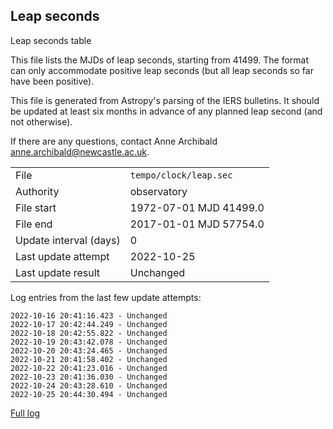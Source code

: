 
## Leap seconds

Leap seconds table

This file lists the MJDs of leap seconds, starting from 41499.
The format can only accommodate positive leap seconds (but all
leap seconds so far have been positive).

This file is generated from Astropy's parsing of the IERS
bulletins. It should be updated at least six months in advance
of any planned leap second (and not otherwise).

If there are any questions, contact Anne Archibald
<anne.archibald@newcastle.ac.uk>.

|     |     |
|:--- |:--- |
| File | `tempo/clock/leap.sec` |
| Authority | observatory |
| File start | 1972-07-01 MJD 41499.0 |
| File end | 2017-01-01 MJD 57754.0 |
| Update interval (days) | 0 |
| Last update attempt | 2022-10-25 |
| Last update result | Unchanged |

Log entries from the last few update attempts:
```
2022-10-16 20:41:16.423 - Unchanged
2022-10-17 20:42:44.249 - Unchanged
2022-10-18 20:42:55.822 - Unchanged
2022-10-19 20:43:42.078 - Unchanged
2022-10-20 20:43:24.465 - Unchanged
2022-10-21 20:41:58.402 - Unchanged
2022-10-22 20:41:23.016 - Unchanged
2022-10-23 20:41:36.030 - Unchanged
2022-10-24 20:43:28.610 - Unchanged
2022-10-25 20:44:30.494 - Unchanged
```
[Full log](https://raw.githubusercontent.com/ipta/pulsar-clock-corrections/main/log/tempo/clock/leap.sec.log)
